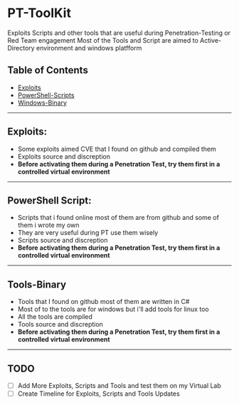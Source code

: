 # PT-ToolKit
Exploits Scripts and other tools that are useful during Penetration-Testing or Red Team engagement
Most of the Tools and Script are aimed to Active-Directory environment and windows platfform 


## Table of Contents
- [Exploits](Exploits/#README.md)
- [PowerShell-Scripts](PowerShell-Scripts/#README.md)
- [Windows-Binary](Windows-Binary/#README.md)
---
## Exploits:
- Some exploits aimed CVE that I found on github and compiled them <br>
- Exploits source and discreption 
- **Before activating them during a Penetration Test, try them first in a controlled virtual environment** 
---
## PowerShell Script:
- Scripts that i found online most of them are from github and some of them i wrote my own <br>
- They are very useful during  PT use them wisely
- Scripts source and discreption
- **Before activating them during a Penetration Test, try them first in a controlled virtual environment** 
---
## Tools-Binary
- Tools that I found on github most of them are written in C#
- Most of to the tools are for windows but i'll add tools for linux too
- All the tools are compiled
- Tools source and discreption 
- **Before activating them during a Penetration Test, try them first in a controlled virtual environment**
--------
## TODO
- [ ] Add More Exploits, Scripts and Tools and test them on my Virtual Lab
- [ ] Create Timeline for Exploits, Scripts and Tools Updates
